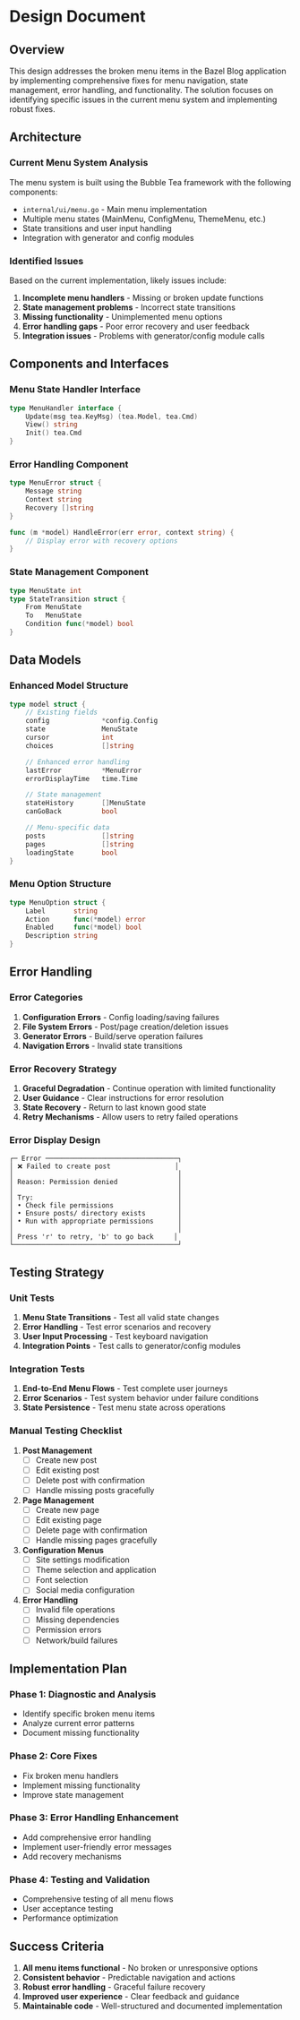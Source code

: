 # Design Document

## Overview

This design addresses the broken menu items in the Bazel Blog application by implementing comprehensive fixes for menu navigation, state management, error handling, and functionality. The solution focuses on identifying specific issues in the current menu system and implementing robust fixes.

## Architecture

### Current Menu System Analysis

The menu system is built using the Bubble Tea framework with the following components:
- `internal/ui/menu.go` - Main menu implementation
- Multiple menu states (MainMenu, ConfigMenu, ThemeMenu, etc.)
- State transitions and user input handling
- Integration with generator and config modules

### Identified Issues

Based on the current implementation, likely issues include:
1. **Incomplete menu handlers** - Missing or broken update functions
2. **State management problems** - Incorrect state transitions
3. **Missing functionality** - Unimplemented menu options
4. **Error handling gaps** - Poor error recovery and user feedback
5. **Integration issues** - Problems with generator/config module calls

## Components and Interfaces

### Menu State Handler Interface

```go
type MenuHandler interface {
    Update(msg tea.KeyMsg) (tea.Model, tea.Cmd)
    View() string
    Init() tea.Cmd
}
```

### Error Handling Component

```go
type MenuError struct {
    Message string
    Context string
    Recovery []string
}

func (m *model) HandleError(err error, context string) {
    // Display error with recovery options
}
```

### State Management Component

```go
type MenuState int
type StateTransition struct {
    From MenuState
    To   MenuState
    Condition func(*model) bool
}
```

## Data Models

### Enhanced Model Structure

```go
type model struct {
    // Existing fields
    config             *config.Config
    state              MenuState
    cursor             int
    choices            []string

    // Enhanced error handling
    lastError          *MenuError
    errorDisplayTime   time.Time

    // State management
    stateHistory       []MenuState
    canGoBack          bool

    // Menu-specific data
    posts              []string
    pages              []string
    loadingState       bool
}
```

### Menu Option Structure

```go
type MenuOption struct {
    Label       string
    Action      func(*model) error
    Enabled     func(*model) bool
    Description string
}
```

## Error Handling

### Error Categories

1. **Configuration Errors** - Config loading/saving failures
2. **File System Errors** - Post/page creation/deletion issues
3. **Generator Errors** - Build/serve operation failures
4. **Navigation Errors** - Invalid state transitions

### Error Recovery Strategy

1. **Graceful Degradation** - Continue operation with limited functionality
2. **User Guidance** - Clear instructions for error resolution
3. **State Recovery** - Return to last known good state
4. **Retry Mechanisms** - Allow users to retry failed operations

### Error Display Design

```
┌─ Error ─────────────────────────────────┐
│ ❌ Failed to create post                │
│                                         │
│ Reason: Permission denied               │
│                                         │
│ Try:                                    │
│ • Check file permissions                │
│ • Ensure posts/ directory exists        │
│ • Run with appropriate permissions      │
│                                         │
│ Press 'r' to retry, 'b' to go back     │
└─────────────────────────────────────────┘
```

## Testing Strategy

### Unit Tests

1. **Menu State Transitions** - Test all valid state changes
2. **Error Handling** - Test error scenarios and recovery
3. **User Input Processing** - Test keyboard navigation
4. **Integration Points** - Test calls to generator/config modules

### Integration Tests

1. **End-to-End Menu Flows** - Test complete user journeys
2. **Error Scenarios** - Test system behavior under failure conditions
3. **State Persistence** - Test menu state across operations

### Manual Testing Checklist

1. **Post Management**
   - [ ] Create new post
   - [ ] Edit existing post
   - [ ] Delete post with confirmation
   - [ ] Handle missing posts gracefully

2. **Page Management**
   - [ ] Create new page
   - [ ] Edit existing page
   - [ ] Delete page with confirmation
   - [ ] Handle missing pages gracefully

3. **Configuration Menus**
   - [ ] Site settings modification
   - [ ] Theme selection and application
   - [ ] Font selection
   - [ ] Social media configuration

4. **Error Handling**
   - [ ] Invalid file operations
   - [ ] Missing dependencies
   - [ ] Permission errors
   - [ ] Network/build failures

## Implementation Plan

### Phase 1: Diagnostic and Analysis
- Identify specific broken menu items
- Analyze current error patterns
- Document missing functionality

### Phase 2: Core Fixes
- Fix broken menu handlers
- Implement missing functionality
- Improve state management

### Phase 3: Error Handling Enhancement
- Add comprehensive error handling
- Implement user-friendly error messages
- Add recovery mechanisms

### Phase 4: Testing and Validation
- Comprehensive testing of all menu flows
- User acceptance testing
- Performance optimization

## Success Criteria

1. **All menu items functional** - No broken or unresponsive options
2. **Consistent behavior** - Predictable navigation and actions
3. **Robust error handling** - Graceful failure recovery
4. **Improved user experience** - Clear feedback and guidance
5. **Maintainable code** - Well-structured and documented implementation